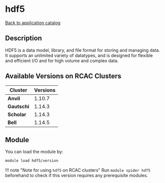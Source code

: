 # hdf5

[Back to application catalog](../app_catalog.md)

## Description
HDF5 is a data model, library, and file format for storing and managing data. It supports an unlimited variety of datatypes, and is designed for flexible and efficient I/O and for high volume and complex data.

## Available Versions on RCAC Clusters
|Cluster|Versions|
|---|---|
|**Anvil**|1.10.7|
|**Gautschi**|1.14.3|
|**Scholar**|1.14.3|
|**Bell**|1.14.5|

## Module
You can load the module by:

```bash
module load hdf5/version
```

!!! note "Note for using `hdf5` on RCAC clusters"
    Run `module spider hdf5` beforehand to check if this version requires any prerequisite modules.

